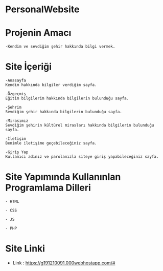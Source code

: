 # PersonalWebsite

# Projenin Amacı
```
-Kendim ve sevdiğim şehir hakkında bilgi vermek.
```

# Site İçeriği
```
-Anasayfa
Kendim hakkında bilgiler verdiğim sayfa.

-Özgeçmiş
Eğitim bilgilerim hakkında bilgilerin bulunduğu sayfa.

-Şehrim
Sevdiğim şehir hakkında bilgilerin bulunduğu sayfa.

-Mirasımız
Sevdiğim şehirin kültürel mirasları hakkında bilgilerin bulunduğu sayfa.

-İletişim
Benimle iletişime geçebileceğiniz sayfa.

-Giriş Yap
Kullanıcı adınız ve parolanızla siteye giriş yapabileceğiniz sayfa.

```

# Site Yapımında Kullanınlan Programlama Dilleri
```
- HTML

- CSS

- JS

- PHP
```

# Site Linki

- Link : https://g191210091.000webhostapp.com/#

